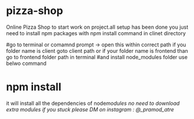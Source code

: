 # pizza-shop

Online Pizza Shop to start work on project.all setup has been done you just need to install npm packages with npm install command in clinet directory

#go to terminal or comamnd prompt -> open this within correct path if you folder name is client goto client path or if your folder name is frontend than go to frontend folder path in terminal
#and install node_modules folder use belwo command

# npm install

it will install all the dependencies of node*modules no need to download extra modules
if you stuck please DM on instagram : @\_pramod_atre*
